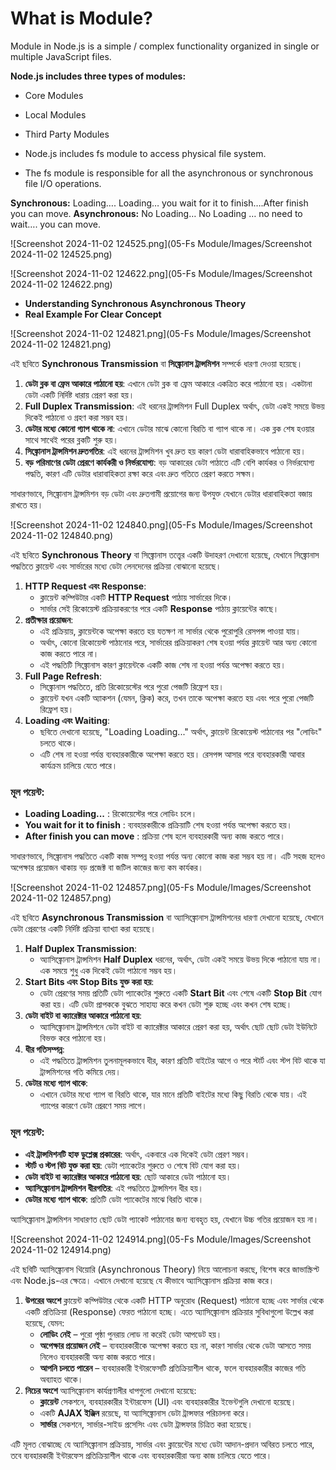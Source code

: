 
# **What is Module?**

Module in Node.js is a simple / complex functionality organized in single or multiple JavaScript files.

**Node.js includes three types of modules:**
- Core Modules
- Local Modules
- Third Party Modules

- Node.js includes fs module to access physical file system.
- The fs module is responsible for all the asynchronous or synchronous file I/O operations.

**Synchronous:**   Loading…. Loading… you wait for it to finish….After finish you can move.
**Asynchronous:**  No Loading… No Loading … no need to wait…. you can move.

![Screenshot 2024-11-02 124525.png](05-Fs Module/Images/Screenshot 2024-11-02 124525.png)

![Screenshot 2024-11-02 124622.png](05-Fs Module/Images/Screenshot 2024-11-02 124622.png)

- **Understanding Synchronous Asynchronous Theory**
- **Real Example For Clear Concept**

![Screenshot 2024-11-02 124821.png](05-Fs Module/Images/Screenshot 2024-11-02 124821.png)

এই ছবিতে **Synchronous Transmission** বা **সিঙ্ক্রোনাস ট্রান্সমিশন** সম্পর্কে ধারণা দেওয়া হয়েছে।

1. **ডেটা ব্লক বা ফ্রেম আকারে পাঠানো হয়**: এখানে ডেটা ব্লক বা ফ্রেম আকারে একত্রিত করে পাঠানো হয়। একটানা ডেটা একটি নির্দিষ্ট ধারায় প্রেরণ করা হয়।
2. **Full Duplex Transmission**: এই ধরনের ট্রান্সমিশন Full Duplex অর্থাৎ, ডেটা একই সময়ে উভয় দিকেই পাঠানো ও গ্রহণ করা সম্ভব হয়।
3. **ডেটার মধ্যে কোনো গ্যাপ থাকে না**: এখানে ডেটার মাঝে কোনো বিরতি বা গ্যাপ থাকে না। এক ব্লক শেষ হওয়ার সাথে সাথেই পরের ব্লকটি শুরু হয়।
4. **সিঙ্ক্রোনাস ট্রান্সমিশন দ্রুতগতির**: এই ধরনের ট্রান্সমিশন খুব দ্রুত হয় কারণ ডেটা ধারাবাহিকভাবে পাঠানো হয়।
5. **বড় পরিমাণের ডেটা প্রেরণে কার্যকরী ও নির্ভরযোগ্য**: বড় আকারের ডেটা পাঠাতে এটি বেশি কার্যকর ও নির্ভরযোগ্য পদ্ধতি, কারণ এটি ডেটার ধারাবাহিকতা রক্ষা করে এবং দ্রুত গতিতে প্রেরণ করতে সক্ষম।

সাধারণভাবে, সিঙ্ক্রোনাস ট্রান্সমিশন বড় ডেটা এবং দ্রুতগামী প্রয়োগের জন্য উপযুক্ত যেখানে ডেটার ধারাবাহিকতা বজায় রাখতে হয়।

![Screenshot 2024-11-02 124840.png](05-Fs Module/Images/Screenshot 2024-11-02 124840.png)

এই ছবিতে **Synchronous Theory** বা সিঙ্ক্রোনাস তত্ত্বের একটি উদাহরণ দেখানো হয়েছে, যেখানে সিঙ্ক্রোনাস পদ্ধতিতে ক্লায়েন্ট এবং সার্ভারের মধ্যে ডেটা লেনদেনের প্রক্রিয়া বোঝানো হয়েছে।

1. **HTTP Request এবং Response**:
    - ক্লায়েন্ট কম্পিউটার একটি **HTTP Request** পাঠায় সার্ভারের দিকে।
    - সার্ভার সেই রিকোয়েস্ট প্রক্রিয়াকরণের পরে একটি **Response** পাঠায় ক্লায়েন্টের কাছে।
2. **প্রতীক্ষার প্রয়োজন**:
    - এই প্রক্রিয়ায়, ক্লায়েন্টকে অপেক্ষা করতে হয় যতক্ষণ না সার্ভার থেকে পুরোপুরি রেসপন্স পাওয়া যায়।
    - অর্থাৎ, কোনো রিকোয়েস্ট পাঠানোর পরে, সার্ভারের প্রক্রিয়াকরণ শেষ হওয়া পর্যন্ত ক্লায়েন্ট আর অন্য কোনো কাজ করতে পারে না।
    - এই পদ্ধতিটি সিঙ্ক্রোনাস কারণ ক্লায়েন্টকে একটি কাজ শেষ না হওয়া পর্যন্ত অপেক্ষা করতে হয়।
3. **Full Page Refresh**:
    - সিঙ্ক্রোনাস পদ্ধতিতে, প্রতি রিকোয়েস্টের পরে পুরো পেজটি রিফ্রেশ হয়।
    - ক্লায়েন্ট যখন একটি অ্যাকশন (যেমন, ক্লিক) করে, তখন তাকে অপেক্ষা করতে হয় এবং পরে পুরো পেজটি রিফ্রেশ হয়।
4. **Loading এবং Waiting**:
    - ছবিতে দেখানো হয়েছে, "Loading Loading..." অর্থাৎ, ক্লায়েন্ট রিকোয়েস্ট পাঠানোর পর "লোডিং" চলতে থাকে।
    - এটি শেষ না হওয়া পর্যন্ত ব্যবহারকারীকে অপেক্ষা করতে হয়। রেসপন্স আসার পরে ব্যবহারকারী আবার কার্যক্রম চালিয়ে যেতে পারে।

### মূল পয়েন্ট:

- **Loading Loading...** : রিকোয়েস্টের পরে লোডিং চলে।
- **You wait for it to finish** : ব্যবহারকারীকে প্রক্রিয়াটি শেষ হওয়া পর্যন্ত অপেক্ষা করতে হয়।
- **After finish you can move** : প্রক্রিয়া শেষ হলে ব্যবহারকারী অন্য কাজ করতে পারে।

সাধারণভাবে, সিঙ্ক্রোনাস পদ্ধতিতে একটি কাজ সম্পন্ন হওয়া পর্যন্ত অন্য কোনো কাজ করা সম্ভব হয় না। এটি সহজ হলেও অপেক্ষার প্রয়োজন থাকায় বড় প্রজেক্ট বা জটিল কাজের জন্য কম কার্যকর।

![Screenshot 2024-11-02 124857.png](05-Fs Module/Images/Screenshot 2024-11-02 124857.png)

এই ছবিতে **Asynchronous Transmission** বা অ্যাসিঙ্ক্রোনাস ট্রান্সমিশনের ধারণা দেখানো হয়েছে, যেখানে ডেটা প্রেরণের একটি নির্দিষ্ট প্রক্রিয়া ব্যাখ্যা করা হয়েছে।

1. **Half Duplex Transmission**:
    - অ্যাসিঙ্ক্রোনাস ট্রান্সমিশন **Half Duplex** ধরনের, অর্থাৎ, ডেটা একই সময়ে উভয় দিকে পাঠানো যায় না। এক সময়ে শুধু এক দিকেই ডেটা পাঠানো সম্ভব হয়।
2. **Start Bits এবং Stop Bits যুক্ত করা হয়**:
    - ডেটা প্রেরণের সময় প্রতিটি ডেটা প্যাকেটের শুরুতে একটি **Start Bit** এবং শেষে একটি **Stop Bit** যোগ করা হয়। এটি ডেটা প্রাপককে বুঝতে সাহায্য করে কখন ডেটা শুরু হচ্ছে এবং কখন শেষ হচ্ছে।
3. **ডেটা বাইট বা ক্যারেক্টার আকারে পাঠানো হয়**:
    - অ্যাসিঙ্ক্রোনাস ট্রান্সমিশনে ডেটা বাইট বা ক্যারেক্টার আকারে প্রেরণ করা হয়, অর্থাৎ ছোট ছোট ডেটা ইউনিটে বিভক্ত করে পাঠানো হয়।
4. **ধীর গতিসম্পন্ন**:
    - এই পদ্ধতিতে ট্রান্সমিশন তুলনামূলকভাবে ধীর, কারণ প্রতিটি বাইটের আগে ও পরে স্টার্ট এবং স্টপ বিট থাকে যা ট্রান্সমিশনের গতি কমিয়ে দেয়।
5. **ডেটার মধ্যে গ্যাপ থাকে**:
    - এখানে ডেটার মধ্যে গ্যাপ বা বিরতি থাকে, যার মানে প্রতিটি বাইটের মধ্যে কিছু বিরতি থেকে যায়। এই গ্যাপের কারণে ডেটা প্রেরণে সময় লাগে।

### মূল পয়েন্ট:

- **এই ট্রান্সমিশনটি হাফ ডুপ্লেক্স প্রকারের**: অর্থাৎ, একবারে এক দিকেই ডেটা প্রেরণ সম্ভব।
- **স্টার্ট ও স্টপ বিট যুক্ত করা হয়**: ডেটা প্যাকেটের শুরুতে ও শেষে বিট যোগ করা হয়।
- **ডেটা বাইট বা ক্যারেক্টার আকারে পাঠানো হয়**: ছোট আকারে ডেটা পাঠানো হয়।
- **অ্যাসিঙ্ক্রোনাস ট্রান্সমিশন ধীরগতির**: এই পদ্ধতিতে ট্রান্সমিশন ধীর হয়।
- **ডেটার মধ্যে গ্যাপ থাকে**: প্রতিটি ডেটা প্যাকেটের মাঝে বিরতি থাকে।

অ্যাসিঙ্ক্রোনাস ট্রান্সমিশন সাধারণত ছোট ডেটা প্যাকেট পাঠানোর জন্য ব্যবহৃত হয়, যেখানে উচ্চ গতির প্রয়োজন হয় না।

![Screenshot 2024-11-02 124914.png](05-Fs Module/Images/Screenshot 2024-11-02 124914.png)

এই ছবিটি অ্যাসিঙ্ক্রোনাস থিয়োরি (Asynchronous Theory) নিয়ে আলোচনা করছে, বিশেষ করে জাভাস্ক্রিপ্ট এবং Node.js-এর ক্ষেত্রে। এখানে দেখানো হয়েছে যে কীভাবে অ্যাসিঙ্ক্রোনাস প্রক্রিয়া কাজ করে।

1. **উপরের অংশে** ক্লায়েন্ট কম্পিউটার থেকে একটি HTTP অনুরোধ (Request) পাঠানো হচ্ছে এবং সার্ভার থেকে একটি প্রতিক্রিয়া (Response) ফেরত পাঠানো হচ্ছে। এতে অ্যাসিঙ্ক্রোনাস প্রক্রিয়ার সুবিধাগুলো উল্লেখ করা হয়েছে, যেমন:
    - **লোডিং নেই** – পুরো পৃষ্ঠা পুনরায় লোড না করেই ডেটা আপডেট হয়।
    - **অপেক্ষার প্রয়োজন নেই** – ব্যবহারকারীকে অপেক্ষা করতে হয় না, কারণ সার্ভার থেকে ডেটা আসতে সময় নিলেও ব্যবহারকারী অন্য কাজ করতে পারে।
    - **আপনি চলতে পারেন** – ব্যবহারকারী ইন্টারফেসটি প্রতিক্রিয়াশীল থাকে, ফলে ব্যবহারকারীর কাজের গতি অব্যাহত থাকে।
2. **নিচের অংশে** অ্যাসিঙ্ক্রোনাস কার্যপ্রণালীর ধাপগুলো দেখানো হয়েছে:
    - **ক্লায়েন্ট** সেকশনে, ব্যবহারকারীর ইন্টারফেস (UI) এবং ব্যবহারকারীর ইভেন্টগুলি দেখানো হয়েছে।
    - একটি **AJAX ইঞ্জিন** রয়েছে, যা অ্যাসিঙ্ক্রোনাস ডেটা ট্রান্সফার পরিচালনা করে।
    - **সার্ভার** সেকশনে, সার্ভার-সাইড প্রসেসিং এবং ডেটা ট্রান্সফার চিত্রিত করা হয়েছে।

এটি মূলত বোঝাচ্ছে যে অ্যাসিঙ্ক্রোনাস প্রক্রিয়ায়, সার্ভার এবং ক্লায়েন্টের মধ্যে ডেটা আদান-প্রদান অবিরত চলতে পারে, তবে ব্যবহারকারী ইন্টারফেস প্রতিক্রিয়াশীল থাকে এবং ব্যবহারকারীরা অন্য কাজ চালিয়ে যেতে পারে।